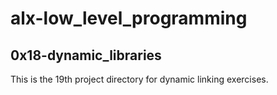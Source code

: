 # alx-low_level_programming

## 0x18-dynamic_libraries
This is the 19th project directory for dynamic linking exercises.
